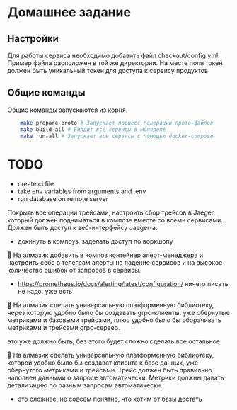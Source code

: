 # Домашнее задание

## Настройки
Для работы сервиса необходимо добавить файл checkout/config.yml. Пример файла расположен в той же директории. На месте поля токен должен быть уникальный токен для доступа к сервису продуктов

## Общие команды
Общие команды запускаются из корня.
```bash
    make prepare-proto # Запускает процесс генерации прото-файлов
    make build-all # Билдит все сервисы в монорепе
    make run-all # Запускает все сервисы с помощью docker-compose
```
# TODO

* create ci file
* take env variables from arguments and .env
* run database on remote server



Покрыть все операции трейсами, настроить сбор трейсов в Jaeger, который должен подниматься в композе вместе со всеми сервисами. Должен быть доступ к веб-интерфейсу Jaeger-а.
- докинуть в компоуз, заделать доступ по воркшопу


💎 На алмазик добавить в композ контейнер алерт-менеджера и настроить себе в телеграм алерты на падение сервисов и на высокое количество ошибок от запросов в сервисы.

- https://prometheus.io/docs/alerting/latest/configuration/
ничего писать не надо, уже есть

💎 На алмазик сделать универсальную платформенную библиотеку, через которую удобно было бы создавать grpc-клиенты, уже обернутые метриками и базовыми трейсами, плюс удобно было бы оборачивать метриками и трейсами grpc-сервер.

это уже должно быть, без этого будет сложно сделать все остальное


💎 На алмазик сделать универсальную платформенную библиотеку, которой удобно было бы создават клиента к базе данных, уже обернутого метриками и трейсами. Трейс должен быть правильно наполнен данными о запросе автоматически. Метрики должны давать детализацию по разным запросам автоматически.
- это сложнее, не совсем понятно, что хотим от базы достать

